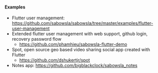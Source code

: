 #### Examples

- Flutter user management: https://github.com/sabowsla/sabowsla/tree/master/examples/flutter-user-management
- Extended flutter user management with web support, github login, recovery password flow
  - https://github.com/phamhieu/sabowsla-flutter-demo
- Spot, open source geo based video sharing social app created with Flutter
  - https://github.com/dshukertjr/spot
- Notes app: https://github.com/bigblackclock/sabowsla_notes
